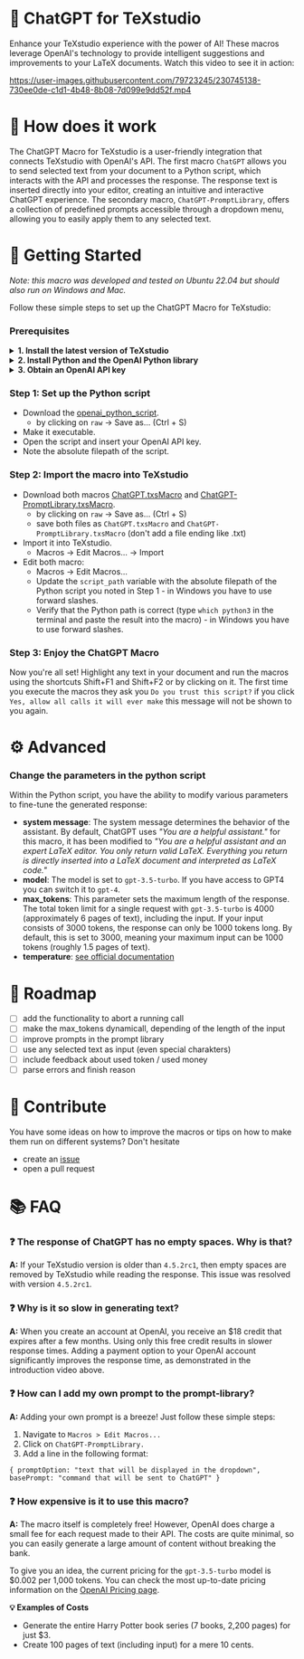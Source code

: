 # 🤖 ChatGPT for TeXstudio

Enhance your TeXstudio experience with the power of AI! These macros leverage OpenAI's technology to provide intelligent suggestions and improvements to your LaTeX documents. 
Watch this video to see it in action:

https://user-images.githubusercontent.com/79723245/230745138-730ee0de-c1d1-4b48-8b08-7d099e9dd52f.mp4

# 🧠 How does it work


The ChatGPT Macro for TeXstudio is a user-friendly integration that connects TeXstudio with OpenAI's API.
The first macro  `ChatGPT` allows you to send selected text from your document to a Python script, which interacts with the API and processes the response. 
The response text is  inserted directly into your editor, creating an intuitive and interactive ChatGPT experience.
The secondary macro, `ChatGPT-PromptLibrary`, offers a collection of predefined prompts accessible through a dropdown menu, allowing you to easily apply them to any selected text.

# 🚀 Getting Started

*Note: this macro was developed and tested on Ubuntu 22.04 but should also run on Windows and Mac.*

Follow these simple steps to set up the ChatGPT Macro for TeXstudio:

### Prerequisites

<details>
  <summary> <b>1. Install the latest version of TeXstudio</b> </summary>

Make sure you're using TeXstudio version `4.5.2rc1` or higher. To check your version, go to "Help" -> "About TeXstudio."

If you need to update, download the latest version from the [TeXstudio release page](https://github.com/texstudio-org/texstudio/releases).

For Linux users, download the `*AppImage`, make it executable (`chmod +x filename`), and run it.
</details>

<details>
  <summary> <b>2. Install Python and the OpenAI Python library</b> </summary>

Install Python from the [official website](https://realpython.com/installing-python/).

Install the `openai` Python library. Open a terminal and run `pip install openai`.
</details>

<details>
  <summary> <b>3. Obtain an OpenAI API key</b> </summary>

Create an account at [openai.com](https://chat.openai.com/auth/login) and get your API key from the [OpenAI API Keys page](https://platform.openai.com/account/api-keys). It will be only shown once, so save it somewhere for the next step.
</details>


### Step 1: Set up the Python script
 
- Download the [openai_python_script](/openai_python_script.py).
  - by clicking on `raw` -> Save as... (Ctrl + S)
- Make it executable.
- Open the script and insert your OpenAI API key.
- Note the absolute filepath of the script.

### Step 2: Import the macro into TeXstudio
- Download both macros [ChatGPT.txsMacro](/ChatGPT.txsMacro) and [ChatGPT-PromptLibrary.txsMacro](/ChatGPT-PromptLibrary.txsMacro).
  - by clicking on `raw` -> Save as... (Ctrl + S)
  - save both files as `ChatGPT.txsMacro` and `ChatGPT-PromptLibrary.txsMacro` (don't add a file ending like .txt)
- Import it into TeXstudio.
  -  Macros -> Edit Macros... -> Import
- Edit both macro:
  - Macros -> Edit Macros... 
  - Update the `script_path` variable with the absolute filepath of the Python script you noted in Step 1  - in Windows you have to use forward slashes.
  - Verify that the Python path is correct (type `which python3` in the terminal and paste the result into the macro) - in Windows you have to use forward slashes.

### Step 3: Enjoy the ChatGPT Macro

Now you're all set! Highlight any text in your document and run the macros using the shortcuts Shift+F1 and Shift+F2 or by clicking on it. The first time you execute the macros they ask you `Do you trust this script?` if you click `Yes, allow all calls it will ever make` this message will not be shown to you again.

# ⚙️ Advanced
  
### Change the parameters in the python script

Within the Python script, you have the ability to modify various parameters to fine-tune the generated response:

- **system message**: The system message determines the behavior of the assistant. By default, ChatGPT uses *"You are a helpful assistant."* for this macro, it has been modified to *"You are a helpful assistant and an expert LaTeX editor. You only return valid LaTeX. Everything you return is directly inserted into a LaTeX document and interpreted as LaTeX code."*
- **model**: The model is set to `gpt-3.5-turbo`. If you have access to GPT4 you can switch it to `gpt-4`.
- **max_tokens**: This parameter sets the maximum length of the response. The total token limit for a single request with `gpt-3.5-turbo` is 4000 (approximately 6 pages of text), including the input. If your input consists of 3000 tokens, the response can only be 1000 tokens long. By default, this is set to 3000, meaning your maximum input can be 1000 tokens (roughly 1.5 pages of text).
- **temperature**: [see official documentation](https://platform.openai.com/docs/api-reference/chat/create#chat/create-temperature)


# 📍 Roadmap

- [ ] add the functionality to abort a running call
- [ ] make the max_tokens dynamicall, depending of the length of the input
- [ ] improve prompts in the prompt library
- [ ] use any selected text as input (even special charakters)
- [ ] include feedback about used token / used money
- [ ] parse errors and finish reason

# 💪 Contribute
You have some ideas on how to improve the macros or tips on how to make them run on different systems? Don't hesitate
- create an [issue](https://github.com/icarecti/chatgpt_macro_for_texstudio/issues) 
- open a pull request


# 📚 FAQ

### ❓ The response of ChatGPT has no empty spaces. Why is that?

**A:** If your TeXstudio version is older than `4.5.2rc1`, then empty spaces are removed by TeXstudio while reading the response. This issue was resolved with version `4.5.2rc1`.

### ❓ Why is it so slow in generating text?

**A:** When you create an account at OpenAI, you receive an $18 credit that expires after a few months. Using only this free credit results in slower response times. Adding a payment option to your OpenAI account significantly improves the response time, as demonstrated in the introduction video above.

### ❓ How can I add my own prompt to the prompt-library?

**A:** Adding your own prompt is a breeze! Just follow these simple steps:

1. Navigate to `Macros > Edit Macros...`
2. Click on `ChatGPT-PromptLibrary.`
3. Add a line in the following format:

``` { promptOption: "text that will be displayed in the dropdown", basePrompt: "command that will be sent to ChatGPT" } ```

### ❓ How expensive is it to use this macro?

**A:** The macro itself is completely free! However, OpenAI does charge a small fee for each request made to their API. The costs are quite minimal, so you can easily generate a large amount of content without breaking the bank.

To give you an idea, the current pricing for the `gpt-3.5-turbo` model is $0.002 per 1,000 tokens. You can check the most up-to-date pricing information on the [OpenAI Pricing page](https://openai.com/pricing).

**💡 Examples of Costs**
- Generate the entire Harry Potter book series (7 books, 2,200 pages) for just $3.
- Create 100 pages of text (including input) for a mere 10 cents.
